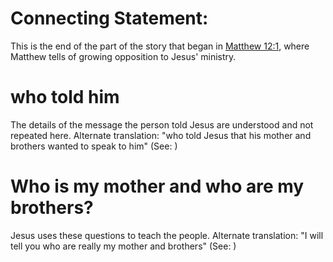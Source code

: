 
# Connecting Statement:
This is the end of the part of the story that began in [Matthew 12:1](../12/01.md), where Matthew tells of growing opposition to Jesus' ministry.

# who told him
The details of the message the person told Jesus are understood and not repeated here. Alternate translation: "who told Jesus that his mother and brothers wanted to speak to him" (See: )

# Who is my mother and who are my brothers?
Jesus uses these questions to teach the people. Alternate translation: "I will tell you who are really my mother and brothers" (See: )